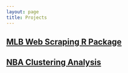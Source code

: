 ```yaml
---
layout: page
title: Projects
---
```


## [MLB Web Scraping R Package](https://github.com/lizeyuyuz/MLB_scrapeR)

## [NBA Clustering Analysis](https://github.com/lizeyuyuz/NBA_Clustering)

